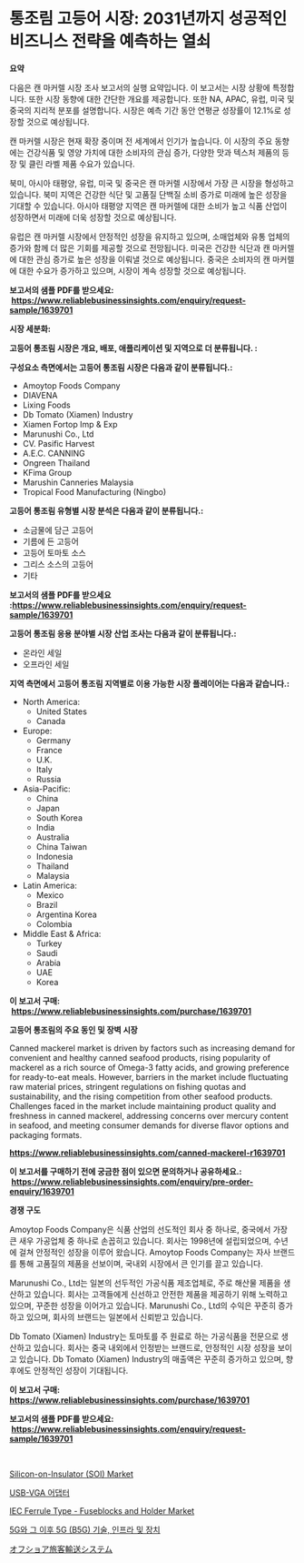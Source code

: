 <p><h1>통조림 고등어 시장: 2031년까지 성공적인 비즈니스 전략을 예측하는 열쇠</h1></p><p><strong>요약</strong></p>
<p><p>다음은 캔 마커렐 시장 조사 보고서의 실행 요약입니다. 이 보고서는 시장 상황에 특정합니다. 또한 시장 동향에 대한 간단한 개요를 제공합니다. 또한 NA, APAC, 유럽, 미국 및 중국의 지리적 분포를 설명합니다. 시장은 예측 기간 동안 연평균 성장률이 12.1%로 성장할 것으로 예상됩니다.</p><p>캔 마커렐 시장은 현재 확장 중이며 전 세계에서 인기가 높습니다. 이 시장의 주요 동향에는 건강식품 및 영양 가치에 대한 소비자의 관심 증가, 다양한 맛과 텍스처 제품의 등장 및 클린 라벨 제품 수요가 있습니다.</p><p>북미, 아시아 태평양, 유럽, 미국 및 중국은 캔 마커렐 시장에서 가장 큰 시장을 형성하고 있습니다. 북미 지역은 건강한 식단 및 고품질 단백질 소비 증가로 미래에 높은 성장을 기대할 수 있습니다. 아시아 태평양 지역은 캔 마커렐에 대한 소비가 높고 식품 산업이 성장하면서 미래에 더욱 성장할 것으로 예상됩니다.</p><p>유럽은 캔 마커렐 시장에서 안정적인 성장을 유지하고 있으며, 소매업체와 유통 업체의 증가와 함께 더 많은 기회를 제공할 것으로 전망됩니다. 미국은 건강한 식단과 캔 마커렐에 대한 관심 증가로 높은 성장을 이뤄낼 것으로 예상됩니다. 중국은 소비자의 캔 마커렐에 대한 수요가 증가하고 있으며, 시장이 계속 성장할 것으로 예상됩니다.</p></p>
<p><strong>보고서의 샘플 PDF를 받으세요: &nbsp;<a href="https://www.reliablebusinessinsights.com/enquiry/request-sample/1639701">https://www.reliablebusinessinsights.com/enquiry/request-sample/1639701</a></strong></p>
<p><strong>시장 세분화:</strong></p>
<p><strong> 고등어 통조림 시장은 개요, 배포, 애플리케이션 및 지역으로 더 분류됩니다. :</strong></p>
<p><strong>구성요소 측면에서는 고등어 통조림 시장은 다음과 같이 분류됩니다.:</strong></p>
<p><ul><li>Amoytop Foods Company</li><li>DIAVENA</li><li>Lixing Foods</li><li>Db Tomato (Xiamen) Industry</li><li>Xiamen Fortop Imp & Exp</li><li>Marunushi Co., Ltd</li><li>CV. Pasific Harvest</li><li>A.E.C. CANNING</li><li>Ongreen Thailand</li><li>KFima Group</li><li>Marushin Canneries Malaysia</li><li>Tropical Food Manufacturing (Ningbo)</li></ul></p>
<p><strong> 고등어 통조림 유형별 시장 분석은 다음과 같이 분류됩니다.:</strong></p>
<p><ul><li>소금물에 담근 고등어</li><li>기름에 든 고등어</li><li>고등어 토마토 소스</li><li>그리스 소스의 고등어</li><li>기타</li></ul></p>
<p><strong>보고서의 샘플 PDF를 받으세요 :<a href="https://www.reliablebusinessinsights.com/enquiry/request-sample/1639701">https://www.reliablebusinessinsights.com/enquiry/request-sample/1639701</a></strong></p>
<p><strong> 고등어 통조림 응용 분야별 시장 산업 조사는 다음과 같이 분류됩니다.:</strong></p>
<p><ul><li>온라인 세일</li><li>오프라인 세일</li></ul></p>
<p><strong>지역 측면에서 고등어 통조림 지역별로 이용 가능한 시장 플레이어는 다음과 같습니다.:</strong></p>
<p><ul>
    <li>
        North America:
        <ul>
            <li>United States</li>
            <li>Canada</li>
        </ul>
    </li>
    <li>
        Europe:
        <ul>
            <li>Germany</li>
            <li>France</li>
            <li>U.K.</li>
            <li>Italy</li>
            <li>Russia</li>
        </ul>
    </li>
    <li>
        Asia-Pacific:
        <ul>
            <li>China</li>
            <li>Japan</li>
            <li>South Korea</li>
            <li>India</li>
            <li>Australia</li>
            <li>China Taiwan</li>
            <li>Indonesia</li>
            <li>Thailand</li>
            <li>Malaysia</li>
        </ul>
    </li>
    <li>
        Latin America:
        <ul>
            <li>Mexico</li>
            <li>Brazil</li>
            <li>Argentina Korea</li>
            <li>Colombia</li>
        </ul>
    </li>
    <li>
        Middle East & Africa:
        <ul>
            <li>Turkey</li>
            <li>Saudi</li>
            <li>Arabia</li>
            <li>UAE</li>
            <li>Korea</li>
        </ul>
    </li>
    </ul></p>
<p><strong>이 보고서 구매: &nbsp;<a href="https://www.reliablebusinessinsights.com/purchase/1639701">https://www.reliablebusinessinsights.com/purchase/1639701</a></strong></p>
<p><strong>고등어 통조림의 주요 동인 및 장벽 시장</strong></p>
<p><p>Canned mackerel market is driven by factors such as increasing demand for convenient and healthy canned seafood products, rising popularity of mackerel as a rich source of Omega-3 fatty acids, and growing preference for ready-to-eat meals. However, barriers in the market include fluctuating raw material prices, stringent regulations on fishing quotas and sustainability, and the rising competition from other seafood products. Challenges faced in the market include maintaining product quality and freshness in canned mackerel, addressing concerns over mercury content in seafood, and meeting consumer demands for diverse flavor options and packaging formats.</p></p>
<p><strong><a href="https://www.reliablebusinessinsights.com/canned-mackerel-r1639701">https://www.reliablebusinessinsights.com/canned-mackerel-r1639701</a></strong></p>
<p><strong>이 보고서를 구매하기 전에 궁금한 점이 있으면 문의하거나 공유하세요.: &nbsp;<a href="https://www.reliablebusinessinsights.com/enquiry/pre-order-enquiry/1639701">https://www.reliablebusinessinsights.com/enquiry/pre-order-enquiry/1639701</a></strong></p>
<p><strong>경쟁 구도</strong></p>
<p><p>Amoytop Foods Company은 식품 산업의 선도적인 회사 중 하나로, 중국에서 가장 큰 새우 가공업체 중 하나로 손꼽히고 있습니다. 회사는 1998년에 설립되었으며, 수년에 걸쳐 안정적인 성장을 이루어 왔습니다. Amoytop Foods Company는 자사 브랜드를 통해 고품질의 제품을 선보이며, 국내외 시장에서 큰 인기를 끌고 있습니다.</p><p>Marunushi Co., Ltd는 일본의 선두적인 가공식품 제조업체로, 주로 해산물 제품을 생산하고 있습니다. 회사는 고객들에게 신선하고 안전한 제품을 제공하기 위해 노력하고 있으며, 꾸준한 성장을 이어가고 있습니다. Marunushi Co., Ltd의 수익은 꾸준히 증가하고 있으며, 회사의 브랜드는 일본에서 신뢰받고 있습니다.</p><p>Db Tomato (Xiamen) Industry는 토마토를 주 원료로 하는 가공식품을 전문으로 생산하고 있습니다. 회사는 중국 내외에서 인정받는 브랜드로, 안정적인 시장 성장을 보이고 있습니다. Db Tomato (Xiamen) Industry의 매출액은 꾸준히 증가하고 있으며, 향후에도 안정적인 성장이 기대됩니다.</p></p>
<p><strong>이 보고서 구매: &nbsp; <a href="https://www.reliablebusinessinsights.com/purchase/1639701">https://www.reliablebusinessinsights.com/purchase/1639701</a></strong></p>
<p><strong>보고서의 샘플 PDF를 받으세요: &nbsp;<a href="https://www.reliablebusinessinsights.com/enquiry/request-sample/1639701">https://www.reliablebusinessinsights.com/enquiry/request-sample/1639701</a></strong><strong></strong></p>
<p>&nbsp;</p>
<p><p><a href="https://github.com/kosella/Market-Research-Report-List-3/blob/main/silicon-on-insulator-soi-market.md">Silicon-on-Insulator (SOI) Market</a></p><p><a href="https://github.com/JackieFauhey9089475/Market-Research-Report-List-1/blob/main/566976378076.md">USB-VGA 어댑터</a></p><p><a href="https://github.com/nathandecarvalho/Market-Research-Report-List-3/blob/main/iec-ferrule-type-fuseblocks-and-holder-market.md">IEC Ferrule Type - Fuseblocks and Holder Market</a></p><p><a href="https://medium.com/@cierrahayes645/5g%EC%99%80-beyond-5g-b5g-%EA%B8%B0%EC%88%A0-%EC%9D%B8%ED%94%84%EB%9D%BC-%EB%B0%8F-%EC%9E%A5%EC%B9%98-%EC%8B%9C%EC%9E%A5-%EB%B6%84%EC%84%9D-%EA%B7%B8-%EC%97%B0%ED%8F%89%EA%B7%A0-%EC%84%B1%EC%9E%A5%EC%9C%A8-%EC%8B%9C%EC%9E%A5-%EC%84%B8%EB%B6%84%ED%99%94-%EB%B0%8F-%EA%B8%80%EB%A1%9C%EB%B2%8C-%EC%82%B0%EC%97%85-%EA%B0%9C%EC%9A%94-f0af04a7e705">5G와 그 이후 5G (B5G) 기술, 인프라 및 장치</a></p><p><a href="https://github.com/CloydAbbott2023/Market-Research-Report-List-1/blob/main/699758584378.md">オフショア旅客輸送システム</a></p></p>